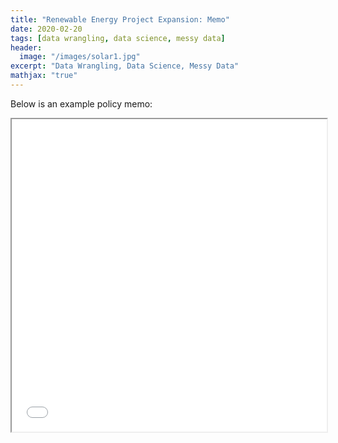 ```yaml
---
title: "Renewable Energy Project Expansion: Memo"
date: 2020-02-20
tags: [data wrangling, data science, messy data]
header:
  image: "/images/solar1.jpg"
excerpt: "Data Wrangling, Data Science, Messy Data"
mathjax: "true"
---
```


Below is an example policy memo:

<iframe width="100%" height="500px" src="../images/DRECP.pdf" class="cool"></iframe>
